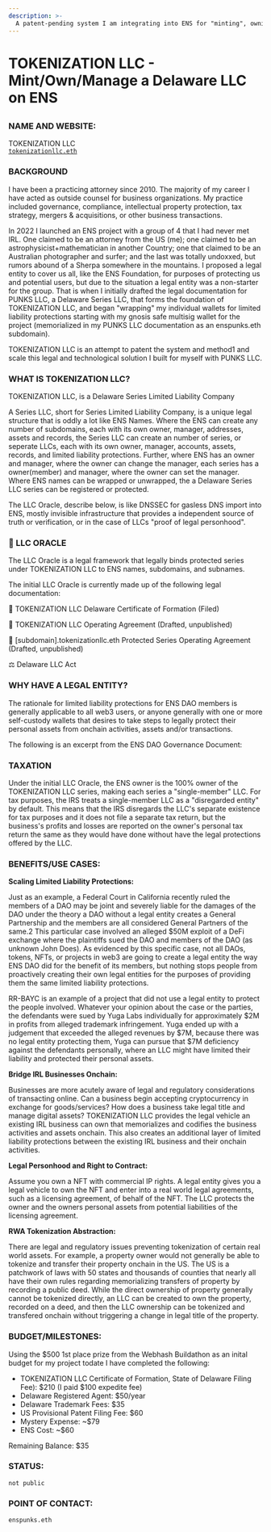 ```yaml
---
description: >-
  A patent-pending system I am integrating into ENS for "minting", owning and managing legal entities.
---
```


# TOKENIZATION LLC - Mint/Own/Manage a Delaware LLC on ENS

##

### NAME AND WEBSITE:

TOKENIZATION LLC
</br>
[`tokenizationllc.eth`](https://app.webhash.com/Links/tokenization)

### BACKGROUND

I have been a practicing attorney since 2010. The majority of my career I have acted as outside counsel for business organizations. My practice included governance, compliance, intellectual property protection, tax strategy, mergers & acquisitions, or other business transactions.

In 2022 I launched an ENS project with a group of 4 that I had never met IRL. One claimed to be an attorney from the US (me); one claimed to be an astrophysicist+mathematician in another Country; one that claimed to be an Australian photographer and surfer; and the last was totally undoxxed, but rumors abound of a Sherpa somewhere in the mountains. I proposed a legal entity to cover us all, like the ENS Foundation, for purposes of protecting us and potential users, but due to the situation a legal entity was a non-starter for the group. That is when I initially drafted the legal documentation for PUNKS LLC, a Delaware Series LLC, that forms the foundation of TOKENIZATION LLC, and began "wrapping" my individual wallets for limited liability protections starting with my gnosis safe multisig wallet for the project (memorialized in my PUNKS LLC documentation as an enspunks.eth subdomain).

TOKENIZATION LLC is an attempt to patent the system and method1 and scale this legal and technological solution I built for myself with PUNKS LLC.

### WHAT IS TOKENIZATION LLC? 

TOKENIZATION LLC, is a Delaware Series Limited Liability Company

A Series LLC, short for Series Limited Liability Company, is a unique legal structure that is oddly a lot like ENS Names. Where the ENS can create any number of subdomains, each with its own owner, manager, addresses, assets and records, the Series LLC can create an number of series, or seperate LLCs, each with its own owner, manager, accounts, assets, records, and limited liability protections. Further, where ENS has an owner and manager, where the owner can change the manager, each series has a owner(member) and manager, where the owner can set the manager. Where ENS names can be wrapped or unwrapped, the a Delaware Series LLC series can be registered or protected.

The LLC Oracle, describe below, is like DNSSEC for gasless DNS import into ENS, mostly invisible infrastructure that provides a independent source of truth or verification, or in the case of LLCs "proof of legal personhood".

### 🔮 LLC ORACLE

The LLC Oracle is a legal framework that legally binds protected series under TOKENIZATION LLC to ENS names, subdomains, and subnames.

The initial LLC Oracle is currently made up of the following legal documentation:

📜 TOKENIZATION LLC Delaware Certificate of Formation (Filed)

📄 TOKENIZATION LLC Operating Agreement (Drafted, unpublished)

📝 [subdomain].tokenizationllc.eth Protected Series Operating Agreement (Drafted, unpublished)

⚖️ Delaware LLC Act

### WHY HAVE A LEGAL ENTITY?

The rationale for limited liability protections for ENS DAO members is generally applicable to all web3 users, or anyone generally with one or more self-custody wallets that desires to take steps to legally protect their personal assets from onchain activities, assets and/or transactions.

The following is an excerpt from the ENS DAO Governance Document:


### TAXATION

Under the initial LLC Oracle, the ENS owner is the 100% owner of the TOKENIZATION LLC series, making each series a "single-member" LLC. For tax purposes, the IRS treats a single-member LLC as a "disregarded entity" by default. This means that the IRS disregards the LLC's separate existence for tax purposes and it does not file a separate tax return, but the business's profits and losses are reported on the owner's personal tax return the same as they would have done without have the legal protections offered by the LLC.

### BENEFITS/USE CASES:

<b>Scaling Limited Liability Protections:</b>

Just as an example, a Federal Court in California recently ruled the members of a DAO may be joint and severely liable for the damages of the DAO under the theory a DAO without a legal entity creates a General Partnership and the members are all considered General Partners of the same.2 This particular case involved an alleged $50M exploit of a DeFi exchange where the plaintiffs sued the DAO and members of the DAO (as unknown John Does).
As evidenced by this specific case, not all DAOs, tokens, NFTs, or projects in web3 are going to create a legal entity the way ENS DAO did for the benefit of its members, but nothing stops people from proactively creating their own legal entities for the purposes of providing them the same limited liability protections.

RR-BAYC is an example of a project that did not use a legal entity to protect the people involved. Whatever your opinion about the case or the parties, the defendants were sued by Yuga Labs individually for approximately $2M in profits from alleged trademark infringement. Yuga ended up with a judgement that exceeded the alleged revenues by $7M, because there was no legal entity protecting them, Yuga can pursue that $7M deficiency against the defendants personally, where an LLC might have limited their liability and protected their personal assets.

<b>Bridge IRL Businesses Onchain:</b>

Businesses are more acutely aware of legal and regulatory considerations of transacting online. Can a business begin accepting cryptocurrency in exchange for goods/services? How does a business take legal title and manage digital assets? TOKENIZATION LLC provides the legal vehicle an existing IRL business can own that memorializes and codifies the business activities and assets onchain. This also creates an additional layer of limited liability protections between the existing IRL business and their onchain activities. 

<b>Legal Personhood and Right to Contract:</b>

Assume you own a NFT with commercial IP rights. A legal entity gives you a legal vehicle to own the NFT and enter into a real world legal agreements, such as a licensing agreement, of behalf of the NFT. The LLC protects the owner and the owners personal assets from potential liabilities of the licensing agreement.

<b>RWA Tokenization Abstraction:</b>

There are legal and regulatory issues preventing tokenization of certain real world assets. For example, a property owner would not generally be able to tokenize and transfer their property onchain in the US.  The US is a patchwork of laws with 50 states and thousands of counties that nearly all have their own rules regarding memorializing transfers of property by recording a public deed. While the direct ownership of property generally cannot be tokenized directly, an LLC can be created to own the property, recorded on a deed, and then the LLC ownership can be tokenized and transfered onchain without triggering a change in legal title of the property.  

### BUDGET/MILESTONES:

Using the $500 1st place prize from the Webhash Buildathon as an inital budget for my project todate I have completed the following:

* TOKENIZATION LLC Certificate of Formation, State of Delaware Filing Fee): $210 (I paid $100 expedite fee)
* Delaware Registered Agent: $50/year
* Delaware Trademark Fees: $35
* US Provisional Patent Filing Fee: $60
* Mystery Expense: ~$79 
* ENS Cost: ~$60

Remaining Balance: $35 

### STATUS:

 `not public` 

### POINT OF CONTACT:

`enspunks.eth` 

[^1]: United States Patent Trademark Office, Application #: 63/565,179

[^2]: Sarcuni v. bZx DAO
